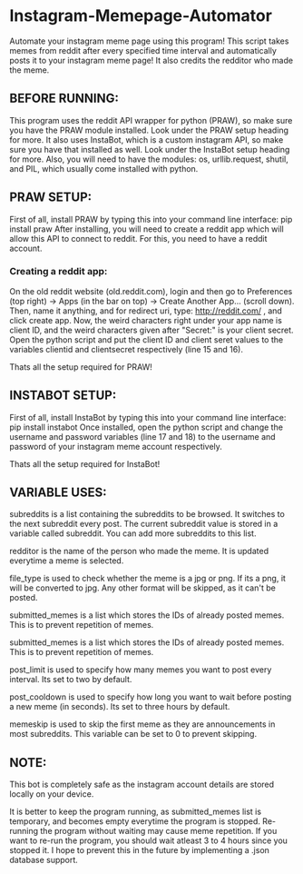 # Instagram-Memepage-Automator
Automate your instagram meme page using this program! This script takes memes from reddit after every specified time interval and automatically posts it to your instagram meme page! It also credits the redditor who made the meme.

## BEFORE RUNNING:
This program uses the reddit API wrapper for python (PRAW), so make sure you have the PRAW module installed. Look under the PRAW setup heading for more. 
It also uses InstaBot, which is a custom instagram API, so make sure you have that installed as well. Look under the InstaBot setup heading for more.
Also, you will need to have the modules: os, urllib.request, shutil, and PIL, which usually come installed with python.

## PRAW SETUP:
First of all, install PRAW by typing this into your command line interface:  pip install praw
After installing, you will need to create a reddit app which will allow this API to connect to reddit.
For this, you need to have a reddit account. 

### Creating a reddit app:

On the old reddit website (old.reddit.com), login and then go to Preferences (top right) -> Apps (in the bar on top) -> Create Another App... (scroll down).
Then, name it anything, and for redirect uri, type: http://reddit.com/ , and click create app.
Now, the weird characters right under your app name is client ID, and the weird characters given after "Secret:" is your client secret. Open the python script and put the client ID and client seret values to the variables clientid and clientsecret respectively (line 15 and 16).

Thats all the setup required for PRAW!

## INSTABOT SETUP:
First of all, install InstaBot by typing this into your command line interface: pip install instabot
Once installed, open the python script and change the username and password variables (line 17 and 18) to the username and password of your instagram meme account respectively.

Thats all the setup required for InstaBot!

## VARIABLE USES:
subreddits is a list containing the subreddits to be browsed. It switches to the next subreddit every post. The current subreddit value is stored in a variable called subreddit. You can add more subreddits to this list.

redditor is the name of the person who made the meme. It is updated everytime a meme is selected.

file_type is used to check whether the meme is a jpg or png. If its a png, it will be converted to jpg. Any other format will be skipped, as it can't be posted.

submitted_memes is a list which stores the IDs of already posted memes. This is to prevent repetition of memes.

submitted_memes is a list which stores the IDs of already posted memes. This is to prevent repetition of memes.

post_limit is used to specify how many memes you want to post every interval. Its set to two by default.

post_cooldown is used to specify how long you want to wait before posting a new meme (in seconds). Its set to three hours by default.

memeskip is used to skip the first meme as they are announcements in most subreddits. This variable can be set to 0 to prevent skipping.

## NOTE:
This bot is completely safe as the instagram account details are stored locally on your device.

It is better to keep the program running, as submitted_memes list is temporary, and becomes empty everytime the program is stopped. Re-running the program without waiting may cause meme repetition. If you want to re-run the program, you should wait atleast 3 to 4 hours since you stopped it. I hope to prevent this in the future by implementing a .json database support.
                 
